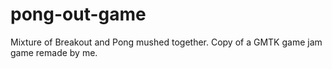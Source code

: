 # pong-out-game
Mixture of Breakout and Pong mushed together. Copy of a GMTK game jam game remade by me.
